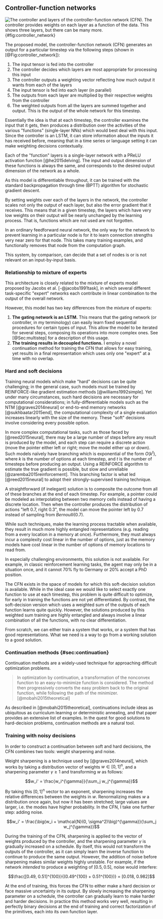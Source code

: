 ## Controller-function networks

![**The controller and layers of the controller-function network (CFN).** The controller provides weights on each layer as a function of the data. This shows three layers, but there can be many more.](controller_network_small.png){#fig:controller_network}

The proposed model, the controller-function network (CFN) generates an output for a particular timestep via the following steps (shown in [@Fig:controller_network]):

1. The input tensor is fed into the controller
1. The controller decides which layers are most appropriate for processing this input
1. The controller outputs a weighting vector reflecting how much output it wants from each of the layers
1. The input tensor is fed into each layer (in parallel)
1. The outputs from each layer are multiplied by their respective weights from the controller
1. The weighted outputs from all the layers are summed together and output. This is the output of the whole network for this timestep.

Essentially the idea is that at each timestep, the controller examines the input that it gets, then produces a distribution over the activities of the various "functions" (single-layer NNs) which would best deal with this input. Since the controller is an LSTM, it can store information about the inputs it has received before, meaning that in a time series or language setting it can make weighting decisions contextually.

Each of the "function" layers is a single-layer network with a PReLU activation function [@he2015delving]. The input and output dimension of these functions is always the same, and corresponds to the desired output dimension of the network as a whole.

As this model is differentiable throughout, it can be trained with the standard backpropagation through time (BPTT) algorithm for stochastic gradient descent.

By setting weights over each of the layers in the network, the controller scales not only the output of each layer, but also the error gradient that it receives. This means that in a given timestep, the layers which have very low weights on their output will be nearly unchanged by the learning process. That is, functions which are not used are not forgotten.

In an ordinary feedforward neural network, the only way for the network to prevent learning in a particular node is for it to learn connection strengths very near zero for that node. This takes many training examples, and functionally removes that node from the computation graph.

This system, by comparison, can decide that a set of nodes is or is not relevant on an input-by-input basis.


### Relationship to mixture of experts

This architecture is closely related to the mixture of experts model proposed by Jacobs et al. [-@jacobs1991task], in which several different task-specific "expert" networks each contribute in linear combination to the output of the overall network.

However, this model has two key differences from the mixture of experts:

1. **The gating network is an LSTM.** This means that the gating network (or controller, in my terminology) can easily learn fixed sequential procedures for certain types of input. This allow the model to be iterated for several steps, composing its operations into more complex ones. See [@Sec:multistep] for a description of this usage.
1. **The training results in decoupled functions.** I employ a novel continuation method for training the CFN that allows for easy training, yet results in a final representation which uses only one "expert" at a time with no overlap.


### Hard and soft decisions

Training neural models which make "hard" decisions can be quite challenging; in the general case, such models must be trained by REINFORCE-like gradient estimation methods [@williams1992simple]. Yet under many circumstances, such hard decisions are necessary for computational considerations; in fully-differentiable models such as the NTM [@graves2014neural] or end-to-end memory networks [@sukhbaatar2015end], the computational complexity of a single evaluation increases linearly with the size of the memory. These "soft" decisions involve considering every possible option.

In more complex computational tasks, such as those faced by [@reed2015neural], there may be a large number of steps before any result is produced by the model, and each step can require a discrete action (move the pointer either left or right; move the model either up or down). Such models naïvely have branching which is exponential of the form $O(k^t)$, where $k$ is the number of options at each timestep, and $t$ is the number of timesteps before producing an output. Using a REINFORCE algorithm to estimate the true gradient is possible, but slow and unreliable [@zaremba2015reinforcement]. This branching factor is what led [@reed2015neural] to adopt their strongly-supervised training technique.

A straightforward (if inelegant) solution is to composite the outcome from all of these branches at the end of each timestep. For example, a pointer could be modeled as interpolating between two memory cells instead of having a discrete location. Then when the controller produces the distribution of actions "left 0.7, right 0.3", the model can move the pointer left by 0.7 instead of sampling from $Bernoulli(0.7)$.

While such techniques, make the learning process tractable when available, they result in much more highly entangled representations (e.g. reading from a every location in a memory at once). Furthermore, they must always incur a complexity cost linear in the number of options, just as the memory models have cost linear in the number of options of memory locations to read from.

In especially challenging environments, this solution is not available. For example, in classic reinforcement learning tasks, the agent may only be in a situation once, and it cannot 70% fly to Germany or 20% accept a PhD position.

The CFN exists in the space of models for which this soft-decision solution is available. While in the ideal case we would like to select exactly one function to use at each timestep, this problem is quite difficult to optimize, for early in training the functions are not yet differentiated. By contrast, the soft-decision version which uses a weighted sum of the outputs of each function learns quite quickly. However, the solutions produced by this weighted sum training are highly entangled and always involve a linear combination of all the functions, with no clear differentiation.

From scratch, we can either train a system that works, or a system that has good representations. What we need is a way to go from a working solution to a good solution.

### Continuation methods {#sec:continuation}

Continuation methods are a widely-used technique for approaching difficult optimization problems.

> In optimization by continuation, a
transformation of the nonconvex function to an easy-to-minimize
function is considered. The method then progressively
converts the easy problem back to the original
function, while following the path of the minimizer. [@mobahi2015theoretical]

As described in [@mobahi2015theoretical], continuations include ideas as ubiquitous as curriculum learning or deterministic annealing, and that paper provides an extensive list of examples. In the quest for good solutions to hard-decision problems, continuation methods are a natural tool.

### Training with noisy decisions

In order to construct a continuation between soft and hard decisions, the CFN combines two tools: weight sharpening and noise.

Weight sharpening is a technique used by [@graves2014neural], which works by taking a distribution vector of weights $w \in [0,1]^n$, and a sharpening parameter $\gamma \ge 1$ and transforming $w$ as follows:

$$w_i' = \frac{w_i^{\gamma}}{\sum_j w_j^{\gamma}}$$

By taking this $[0,1]^n$ vector to an exponent, sharpening increases the relative differences between the weights in $w$. Renormalizing makes $w$ a distribution once again, but now it has been stretched; large values are larger, i.e. the modes have higher probability. In the CFN, I take one further step: adding noise.

$$w_i' = \frac{\big(w_i + \mathcal{N}(0, \sigma^2)\big)^{\gamma}}{\sum_j w_j^{\gamma}}$$

During the training of the CFN, sharpening is applied to the vector of weights produced by the controller, and the sharpening parameter $\gamma$ is gradually increased on a schedule. By itself, this would not transform the outputs of the controller, as it can simply learn the inverse function to continue to produce the same output. However, the addition of noise before sharpening makes similar weights highly unstable. For example, if the network _intended_ to produce a weighting of $[0.5, 0.5]$, noise would interfere:

$$\frac{[0.49, 0.51]^{100}}{(0.49^{100} + 0.51^{100})} = [0.018, 0.982]$$

At the end of training, this forces the CFN to either make a hard decision or face massive uncertainty in its output. By slowly increasing the sharpening parameter on a schedule, the controller can gradually learn to make harder and harder decisions. In practice this method works very well, resulting in perfectly binary decisions at the end of training and correct factorization of the primitives, each into its own function layer.
